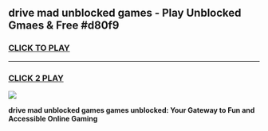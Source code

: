 
## drive mad unblocked games - Play Unblocked Gmaes & Free #d80f9
<h3>
<a href="https://premium.freeplayer.one?title=drive_mad_unblocked_games&ref=03M">CLICK TO PLAY</a></h3>
<hr>

<h3>
<a href="https://premium.freeplayer.one?title=drive_mad_unblocked_games&ref=03M">CLICK 2 PLAY</a>
  
</h3>

<a href="https://premium.freeplayer.one?title=drive_mad_unblocked_games&ref=03M"><img src="https://clearcache.store/games.png"></a>


**drive mad unblocked games games unblocked: Your Gateway to Fun and Accessible Online Gaming**

